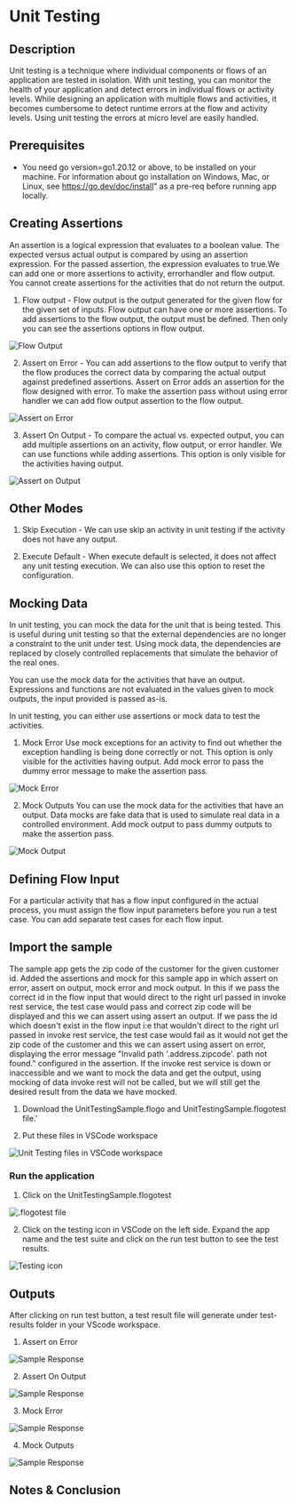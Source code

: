 # Unit Testing


## Description

Unit testing is a technique where individual components or flows of an application are tested in isolation. With unit testing, you can monitor the health of your application and detect errors in individual flows or activity levels. While designing an application with multiple flows and activities, it becomes cumbersome to detect runtime errors at the flow and activity levels. Using unit testing the errors at micro level are easily handled.

## Prerequisites

* You need go version=go1.20.12 or above, to be installed on your machine. For information about go installation on Windows, Mac, or Linux, see https://go.dev/doc/install" as a pre-req before running app locally.


## Creating Assertions

An assertion is a logical expression that evaluates to a boolean value. The expected versus actual output is compared by using an assertion expression. For the passed assertion, the expression evaluates to true.We can add one or more assertions to activity, errorhandler and flow output. You cannot create assertions for the activities that do not return the output. 

1. Flow output - Flow output is the output generated for the given flow for the given set of inputs. Flow output can have one or more assertions. To add assertions to the flow output, the output must be defined. Then only you can see the assertions options in flow output. 

![Flow Output](../import-screenshots/VSCode/flowoutput.png)


2. Assert on Error - You can add assertions to the flow output to verify that the flow produces the correct data by comparing the actual output against predefined assertions. Assert on Error adds an assertion for the flow designed with error. To make the assertion pass without using error handler we can add flow output assertion to the flow output. 

![Assert on Error](../import-screenshots/VSCode/assertonerror.png)

3. Assert On Output - To compare the actual vs. expected output, you can add multiple assertions on an activity, flow output, or error handler. We can use functions while adding assertions. This option is only visible for the activities having output.

![Assert on Output](../import-screenshots/VSCode/assertonoutput.png)

## Other Modes

1. Skip Execution - We can use skip an activity in unit testing if the activity does not have any output. 


2. Execute Default - When execute default is selected, it does not affect any unit testing execution. We can also use this option to reset the configuration.

## Mocking Data
In unit testing, you can mock the data for the unit that is being tested. This is useful during unit testing so that the external dependencies are no longer a constraint to the unit under test. Using mock data, the dependencies are replaced by closely controlled replacements that simulate the behavior of the real ones.

You can use the mock data for the activities that have an output. Expressions and functions are not evaluated in the values given to mock outputs, the input provided is passed as-is.

In unit testing, you can either use assertions or mock data to test the activities.

1. Mock Error
Use mock exceptions for an activity to find out whether the exception handling is being done correctly or not. This option is only visible for the activities having output. Add mock error to pass the dummy error message to make the assertion pass.

![Mock Error](../import-screenshots/VSCode/mockerror.png)

2. Mock Outputs
You can use the mock data for the activities that have an output. Data mocks are fake data that is used to simulate real data in a controlled environment. Add mock output to pass dummy outputs to make the assertion pass.

![Mock Output](../import-screenshots/VSCode/mockoutput.png)

## Defining Flow Input
For a particular activity that has a flow input configured in the actual process, you must assign the flow input parameters before you run a test case. You can add separate test cases for each flow input.

## Import the sample

The sample app gets the zip code of the customer for the given customer id. Added the assertions and mock for this sample app in which assert on error, assert on output, mock error and mock output.
In this if we pass the correct id in the flow input that would direct to the right url passed in invoke rest service, the test case would pass and correct zip code will be displayed and this we can assert using assert an output.
If we pass the id which doesn't exist in the flow input i:e that wouldn't direct to the right url passed in invoke rest service, the test case would fail as it would not get the zip code of the customer and this we can assert using assert on error, displaying the error message "Invalid path '.address.zipcode'. path not found." configured in the assertion.
If the invoke rest service is down or inaccessible and we want to mock the data and get the output, using mocking of data invoke rest will not be called, but we will still get the desired result from the data we have mocked.




1. Download the UnitTestingSample.flogo and UnitTestingSample.flogotest file.'

2. Put these files in VSCode workspace

![Unit Testing files in VSCode workspace](../import-screenshots/VSCode/import.png)



### Run the application

1. Click on the UnitTestingSample.flogotest

![.flogotest file](../import-screenshots/VSCode/Testing.png)

2. Click on the testing icon in VSCode on the left side. Expand the app name and the test suite and click on the run test button to see the test results.

![Testing icon](../import-screenshots/VSCode/Testing1.png)




## Outputs

After clicking on run test button, a test result file will generate under test-results folder in your VScode workspace.

1. Assert on Error

![Sample Response](../import-screenshots/VSCode/assertonerroroutput)

2. Assert On Output

![Sample Response](../import-screenshots/VSCode/assertonerroroutput)

3. Mock Error

![Sample Response](../import-screenshots/VSCode/mockerror)

4. Mock Outputs

![Sample Response](../import-screenshots/VSCode/mockoutput)


## Notes & Conclusion

